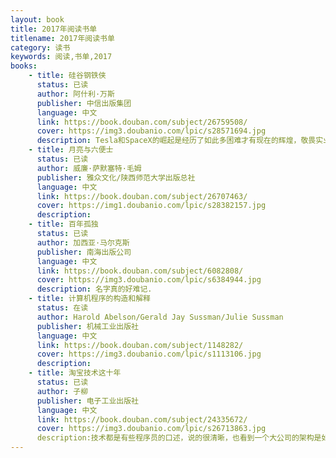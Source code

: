 ```yaml
---
layout: book
title: 2017年阅读书单
titlename: 2017年阅读书单
category: 读书
keywords: 阅读,书单,2017
books:
    - title: 硅谷钢铁侠
      status: 已读
      author: 阿什利·万斯
      publisher: 中信出版集团
      language: 中文
      link: https://book.douban.com/subject/26759508/
      cover: https://img3.doubanio.com/lpic/s28571694.jpg
      description: Tesla和SpaceX的崛起是经历了如此多困难才有现在的辉煌，敬畏实业家，想买Tesla.
    - title: 月亮与六便士
      status: 已读
      author: 威廉·萨默塞特·毛姆
      publisher: 雅众文化/陕西师范大学出版总社
      language: 中文
      link: https://book.douban.com/subject/26707463/
      cover: https://img1.doubanio.com/lpic/s28382157.jpg
      description:
    - title: 百年孤独
      status: 已读
      author: 加西亚·马尔克斯
      publisher: 南海出版公司
      language: 中文
      link: https://book.douban.com/subject/6082808/
      cover: https://img3.doubanio.com/lpic/s6384944.jpg
      description: 名字真的好难记.
    - title: 计算机程序的构造和解释
      status: 在读
      author: Harold Abelson/Gerald Jay Sussman/Julie Sussman
      publisher: 机械工业出版社
      language: 中文
      link: https://book.douban.com/subject/1148282/
      cover: https://img3.doubanio.com/lpic/s1113106.jpg
      description:
    - title: 淘宝技术这十年
      status: 已读
      author: 子柳
      publisher: 电子工业出版社
      language: 中文
      link: https://book.douban.com/subject/24335672/
      cover: https://img3.doubanio.com/lpic/s26713863.jpg
      description:技术都是有些程序员的口述，说的很清晰，也看到一个大公司的架构是如何一步一步走过来的，之前在丁丁也有类似感觉，很多坑要一步一步去踩，还有那个实名验证，公安太贵了一次几块钱，当时也想过用银行来弄，只是丁丁那时候没有绑定用户银行卡，后来接入了芝麻信用，就想用芝麻信用取代公安的实名验证哈哈。
---
```





     
  
